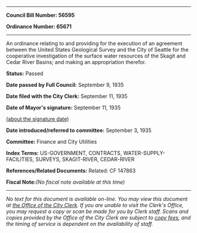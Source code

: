 

********

**Council Bill Number: 56595**
   
**Ordinance Number: 65671**
********

 An ordinance relating to and providing for the execution of an agreement between the United States Geological Survey and the City of Seattle for the cooperative investigation of the surface water resources of the Skagit and Cedar River Basins; and making an appropriation therefor.

**Status:** Passed
   
**Date passed by Full Council:** September 9, 1935
   
**Date filed with the City Clerk:** September 11, 1935
   
**Date of Mayor's signature:** September 11, 1935
   
[(about the signature date)](/~public/approvaldate.htm)
   
   
   
**Date introduced/referred to committee:** September 3, 1935
   
**Committee:** Finance and City Utilities
   
   
**Index Terms:** US-GOVERNMENT, CONTRACTS, WATER-SUPPLY-FACILITIES, SURVEYS, SKAGIT-RIVER, CEDAR-RIVER

**References/Related Documents:** Related: CF 147863

**Fiscal Note:**_(No fiscal note available at this time)_
********

_No text for this document is available on-line. You may view this document at [the Office of the City Clerk](http://www.seattle.gov/leg/clerk/contactUs.htm). If you are unable to visit the Clerk's Office, you may request a copy or scan be made for you by Clerk staff. Scans and copies provided by the Office of the City Clerk are subject to [copy fees](http://clerk.seattle.gov/~public/clerkfees.htm), and the timing of service is dependent on the availability of staff._

